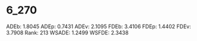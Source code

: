 # 6_270

ADEb: 1.8045
ADEp: 0.7431
ADEv: 2.1095
FDEb: 3.4106
FDEp: 1.4402
FDEv: 3.7908
Rank: 213
WSADE: 1.2499
WSFDE: 2.3438